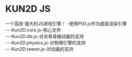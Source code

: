 # KUN2D JS 
一个高效 强大的JS游戏引擎！
-使用PIXI.js作为底层渲染引擎  
---Kun2D.core.js-核心文件  
---Kun2D.db.js-对龙骨骨骼动画的支持  
---Kun2D.physics.js-对物理引擎的支持  
---Kun2D.tween.js-对动画的支持

